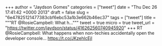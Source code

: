 
+++
author = "Jaydson Gomes"
categories = ["tweet"]
date = "Thu Dec 26 17:41:42 +0000 2013"
draft = false
slug = "6e47825121477383cbf6ebc53a1b3e662b46ec37"
tags = ["tweet"]
title = """RT @RosieCampbell: What h..."""
tweet = true
micro = true
tweet_url = "https://twitter.com/jaydson/status/416262560740945920"
+++
RT @RosieCampbell: What happens when non-techies accidentally open the developer console... https://t.co/JKzehlcEjl
